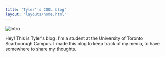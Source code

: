 ```yaml
---
title: 'Tyler''s COOL blog'
layout: 'layouts/home.html'
---
```


![Intro](/images/header-2025-06-27)

Hey! This is Tyler's blog. I'm a student at the University of Toronto 
Scarboorugh Campus. I made this blog to keep track of my media, to have 
somewhere to share my thoughts.   